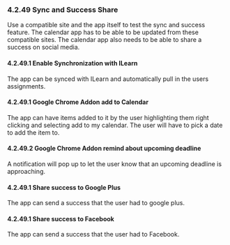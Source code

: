 ### 4.2.49 Sync and Success Share

Use a compatible site and the app itself to test the sync and success feature. The calendar app has to be able to be updated from these compatible sites. The calendar app also needs to be able to share a success on social media.


#### 4.2.49.1 Enable Synchronization with ILearn

The app can be synced with ILearn and automatically pull in the users assignments.


#### 4.2.49.1 Google Chrome Addon add to Calendar

The app can have items added to it by the user highlighting them right clicking and selecting add to my calendar. The user will have to pick a date to add the item to.


#### 4.2.49.2 Google Chrome Addon remind about upcoming deadline

A notification will pop up to let the user know that an upcoming deadline is approaching. 


#### 4.2.49.1 Share success to Google Plus

The app can send a success that the user had to google plus.


#### 4.2.49.1 Share success to Facebook

The app can send a success that the user had to Facebook. 



